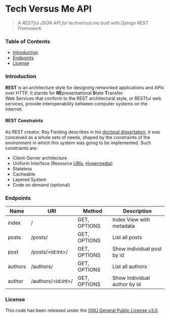 # Tech Versus Me API

> *A RESTful JSON API for techversus.me built with Django REST Framework*

### Table of Contents

* [Introduction](#introduction)
* [Endpoints](#endpoints)
* [License](#license)

### Introduction

**REST** is an architecture style for designing networked applications and APIs over HTTP.
It stands for **RE**presentational **S**tate **T**ransfer.  
Web Services that conform to the REST architectural style, or RESTful web services, provide interoperability between computer systems on the Internet.

#### REST Constraints

As REST creator, Roy Fielding describes in his [doctoral dissertation](http://www.ics.uci.edu/~fielding/pubs/dissertation/rest_arch_style.htm), it was conceived as a whole sets of needs, shaped by the constraints of the environment in which this system was going to be implemented.
Such constraints are:

* Client-Server architecture
* Uniform Interface (Resource [URIs](https://en.wikipedia.org/wiki/Uniform_Resource_Identifier), [Hypermedia](https://en.wikipedia.org/wiki/HATEOAS))
* Stateless
* Cacheable
* Layered System
* Code on demand (optional)

### Endpoints

| Name | URI | Method | Description |
| ----- | ----- | ----- | ----- |
| index | / | GET, OPTIONS | Index View with metadata |
| posts | /posts/ | GET, OPTIONS | List all posts |
| post | /posts/\<id:int>/ | GET, OPTIONS | Show individual post by id |
| authors | /authors/ | GET, OPTIONS | List all authors |
| author | /authors/\<id:int>/ | GET, OPTIONS | Show individual author by id |

### License

This code has been released under the [GNU General Public License v3.0](LICENSE).
